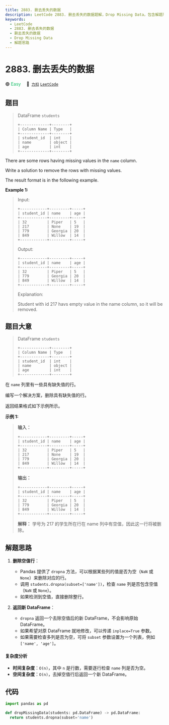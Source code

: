 ```yaml
---
title: 2883. 删去丢失的数据
description: LeetCode 2883. 删去丢失的数据题解，Drop Missing Data，包含解题思路、复杂度分析以及完整的 JavaScript 代码实现。
keywords:
  - LeetCode
  - 2883. 删去丢失的数据
  - 删去丢失的数据
  - Drop Missing Data
  - 解题思路
---
```


# 2883. 删去丢失的数据

🟢 <font color=#15bd66>Easy</font>&emsp; 🔗&ensp;[`力扣`](https://leetcode.cn/problems/drop-missing-data) [`LeetCode`](https://leetcode.com/problems/drop-missing-data)

## 题目

> DataFrame `students`
>
> ```
> +-------------+--------+
> | Column Name | Type   |
> +-------------+--------+
> | student_id  | int    |
> | name        | object |
> | age         | int    |
> +-------------+--------+
> ```

There are some rows having missing values in the `name` column.

Write a solution to remove the rows with missing values.

The result format is in the following example.

**Example 1:**

> Input:
>
> ```
> +------------+---------+-----+
> | student_id | name    | age |
> +------------+---------+-----+
> | 32         | Piper   | 5   |
> | 217        | None    | 19  |
> | 779        | Georgia | 20  |
> | 849        | Willow  | 14  |
> +------------+---------+-----+
> ```
>
> Output:
>
> ```
> +------------+---------+-----+
> | student_id | name    | age |
> +------------+---------+-----+
> | 32         | Piper   | 5   |
> | 779        | Georgia | 20  |
> | 849        | Willow  | 14  |
> +------------+---------+-----+
> ```
>
> Explanation:
>
> Student with id 217 havs empty value in the name column, so it will be removed.

## 题目大意

> DataFrame `students`
>
> ```
> +-------------+--------+
> | Column Name | Type   |
> +-------------+--------+
> | student_id  | int    |
> | name        | object |
> | age         | int    |
> +-------------+--------+
> ```

在 `name` 列里有一些具有缺失值的行。

编写一个解决方案，删除具有缺失值的行。

返回结果格式如下示例所示。

**示例 1:**

> **输入：**
>
> ```
> +------------+---------+-----+
> | student_id | name    | age |
> +------------+---------+-----+
> | 32         | Piper   | 5   |
> | 217        | None    | 19  |
> | 779        | Georgia | 20  |
> | 849        | Willow  | 14  |
> +------------+---------+-----+
> ```
>
> **输出：**
>
> ```
> +------------+---------+-----+
> | student_id | name    | age |
> +------------+---------+-----+
> | 32         | Piper   | 5   |
> | 779        | Georgia | 20  |
> | 849        | Willow  | 14  |
> +------------+---------+-----+
> ```
>
> **解释：** 学号为 217 的学生所在行在 name 列中有空值，因此这一行将被删除。

## 解题思路

1. **删除空值行**：

   - Pandas 提供了 `dropna` 方法，可以根据某些列的值是否为空（`NaN` 或 `None`）来删除对应的行。
   - 调用 `students.dropna(subset=['name'])`，检查 `name` 列是否包含空值（`NaN` 或 `None`）。
   - 如果检测到空值，直接删除整行。

2. **返回新 DataFrame**：
   - `dropna` 返回一个去除空值后的新 DataFrame，不会影响原始 DataFrame。
   - 如果希望对原 DataFrame 就地修改，可以传递 `inplace=True` 参数。
   - 如果需要检查多列是否为空，可将 `subset` 参数设置为一个列表，例如 `['name', 'age']`。

#### 复杂度分析

- **时间复杂度**：`O(n)`，其中 `n` 是行数，需要逐行检查 `name` 列是否为空。
- **空间复杂度**：`O(n)`，去掉空值行后返回一个新 DataFrame。

## 代码

```python
import pandas as pd

def dropMissingData(students: pd.DataFrame) -> pd.DataFrame:
  return students.dropna(subset='name')
```
